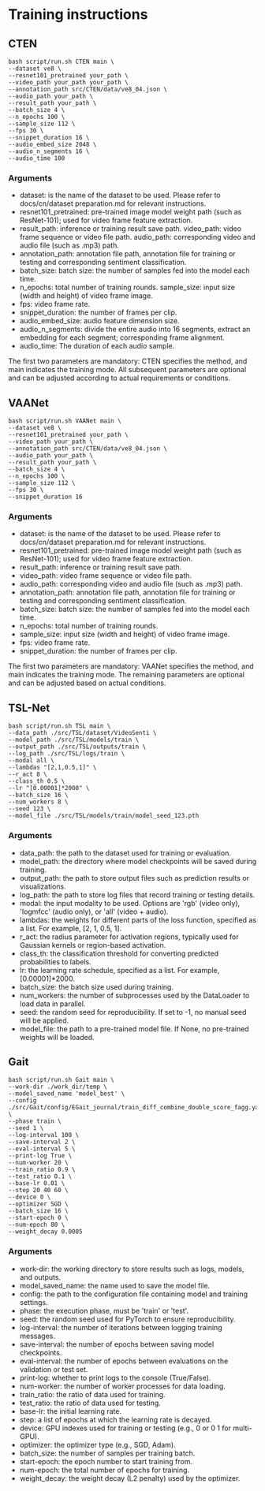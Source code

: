 # Training instructions

## CTEN

```
bash script/run.sh CTEN main \
--dataset ve8 \
--resnet101_pretrained your_path \
--video_path your_path your_path \
--annotation_path src/CTEN/data/ve8_04.json \
--audio_path your_path \
--result_path your_path \
--batch_size 4 \
--n_epochs 100 \
--sample_size 112 \
--fps 30 \
--snippet_duration 16 \
--audio_embed_size 2048 \
--audio_n_segments 16 \
--audio_time 100
```
### Arguments
- dataset: is the name of the dataset to be used. Please refer to docs/cn/dataset preparation.md for relevant instructions.
- resnet101_pretrained: pre-trained image model weight path (such as ResNet-101); used for video frame feature extraction.
- result_path: inference or training result save path.
video_path: video frame sequence or video file path.
audio_path: corresponding video and audio file (such as .mp3) path.
- annotation_path: annotation file path, annotation file for training or testing and corresponding sentiment classification.
- batch_size: batch size: the number of samples fed into the model each time.
- n_epochs: total number of training rounds.
sample_size: input size (width and height) of video frame image.
- fps: video frame rate.
- snippet_duration: the number of frames per clip.
- audio_embed_size: audio feature dimension size.
- audio_n_segments: divide the entire audio into 16 segments, extract an embedding for each segment; corresponding frame alignment.
- audio_time: The duration of each audio sample.


The first two parameters are mandatory: CTEN specifies the method, and main indicates the training mode. All subsequent parameters are optional and can be adjusted according to actual requirements or conditions.


## VAANet

```
bash script/run.sh VAANet main \
--dataset ve8 \
--resnet101_pretrained your_path \
--video_path your_path \
--annotation_path src/CTEN/data/ve8_04.json \
--audio_path your_path \
--result_path your_path \
--batch_size 4 \
--n_epochs 100 \
--sample_size 112 \
--fps 30 \
--snippet_duration 16 
```

### Arguments
- dataset: is the name of the dataset to be used. Please refer to docs/cn/dataset preparation.md for relevant instructions.
- resnet101_pretrained: pre-trained image model weight path (such as ResNet-101); used for video frame feature extraction.
- result_path: inference or training result save path.
- video_path: video frame sequence or video file path.
- audio_path: corresponding video and audio file (such as .mp3) path.
- annotation_path: annotation file path, annotation file for training or testing and corresponding sentiment classification.
- batch_size: batch size: the number of samples fed into the model each time.
- n_epochs: total number of training rounds.
- sample_size: input size (width and height) of video frame image.
- fps: video frame rate.
- snippet_duration: the number of frames per clip.

The first two parameters are mandatory: VAANet specifies the method, and main indicates the training mode. The remaining parameters are optional and can be adjusted based on actual conditions.

## TSL-Net

```
bash script/run.sh TSL main \
--data_path ./src/TSL/dataset/VideoSenti \
--model_path ./src/TSL/models/train \
--output_path ./src/TSL/outputs/train \
--log_path ./src/TSL/logs/train \
--modal all \
--lambdas "[2,1,0.5,1]" \
--r_act 8 \
--class_th 0.5 \
--lr "[0.00001]*2000" \
--batch_size 16 \
--num_workers 8 \
--seed 123 \
--model_file ./src/TSL/models/train/model_seed_123.pth
```
### Arguments
- data_path: the path to the dataset used for training or evaluation.
- model_path: the directory where model checkpoints will be saved during training.
- output_path: the path to store output files such as prediction results or visualizations.
- log_path: the path to store log files that record training or testing details.
- modal: the input modality to be used. Options are 'rgb' (video only), 'logmfcc' (audio only), or 'all' (video + audio).
- lambdas: the weights for different parts of the loss function, specified as a list. For example, [2, 1, 0.5, 1].
- r_act: the radius parameter for activation regions, typically used for Gaussian kernels or region-based activation.
- class_th: the classification threshold for converting predicted probabilities to labels.
- lr: the learning rate schedule, specified as a list. For example, [0.00001]*2000.
- batch_size: the batch size used during training.
- num_workers: the number of subprocesses used by the DataLoader to load data in parallel.
- seed: the random seed for reproducibility. If set to -1, no manual seed will be applied.
- model_file: the path to a pre-trained model file. If None, no pre-trained weights will be loaded.

## Gait

```
bash script/run.sh Gait main \
--work-dir ./work_dir/temp \
--model_saved_name 'model_best' \
--config ./src/Gait/config/EGait_journal/train_diff_combine_double_score_fagg.yaml \
--phase train \
--seed 1 \
--log-interval 100 \
--save-interval 2 \
--eval-interval 5 \
--print-log True \
--num-worker 20 \
--train_ratio 0.9 \
--test_ratio 0.1 \
--base-lr 0.01 \
--step 20 40 60 \
--device 0 \
--optimizer SGD \
--batch_size 16 \
--start-epoch 0 \
--num-epoch 80 \
--weight_decay 0.0005
```
### Arguments
- work-dir: the working directory to store results such as logs, models, and outputs.
- model_saved_name: the name used to save the model file.
- config: the path to the configuration file containing model and training settings.
- phase: the execution phase, must be 'train' or 'test'.
- seed: the random seed used for PyTorch to ensure reproducibility.
- log-interval: the number of iterations between logging training messages.
- save-interval: the number of epochs between saving model checkpoints.
- eval-interval: the number of epochs between evaluations on the validation or test set.
- print-log: whether to print logs to the console (True/False).
- num-worker: the number of worker processes for data loading.
- train_ratio: the ratio of data used for training.
- test_ratio: the ratio of data used for testing.
- base-lr: the initial learning rate.
- step: a list of epochs at which the learning rate is decayed.
- device: GPU indexes used for training or testing (e.g., 0 or 0 1 for multi-GPU).
- optimizer: the optimizer type (e.g., SGD, Adam).
- batch_size: the number of samples per training batch.
- start-epoch: the epoch number to start training from.
- num-epoch: the total number of epochs for training.
- weight_decay: the weight decay (L2 penalty) used by the optimizer.
